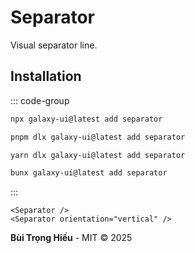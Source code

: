 # Separator

Visual separator line.

<ComponentPreview name="SeparatorDemo">
  <template #preview>
    <DemoContainer>
      <SeparatorDemo />
    </DemoContainer>
  </template>
  <template #code>

::: code-group

```vue [Vue]
<script setup lang="ts">
import { Separator } from '@/components/ui/separator'
</script>

<template>
  <Separator />
</template>
```

```tsx [React]
import { Separator } from "@/components/ui/separator"

export default function App() {
  return <Separator />
}
```

```typescript [Angular]
import { Component } from '@angular/core';
import { SeparatorComponent } from '@/components/ui/separator';

@Component({
  selector: 'app-root',
  standalone: true,
  imports: [SeparatorComponent],
  template: `<ui-separator></ui-separator>`
})
export class AppComponent {}
```

:::

  </template>
</ComponentPreview>

## Installation

::: code-group

```bash [npm]
npx galaxy-ui@latest add separator
```

```bash [pnpm]
pnpm dlx galaxy-ui@latest add separator
```

```bash [yarn]
yarn dlx galaxy-ui@latest add separator
```

```bash [bun]
bunx galaxy-ui@latest add separator
```

:::

```vue
<Separator />
<Separator orientation="vertical" />
```

**Bùi Trọng Hiếu** - MIT © 2025
